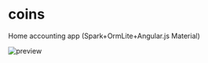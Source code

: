 # coins
Home accounting app (Spark+OrmLite+Angular.js Material)

![preview](https://cloud.githubusercontent.com/assets/2577993/10119412/9930ad98-64ae-11e5-9a06-db30765e4974.gif)
